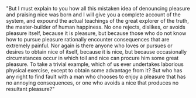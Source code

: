 "But I must explain to you how all this mistaken idea of denouncing pleasure and praising nice was born
 and I will give you a complete account of the system, and expound the actual teachings of the great
  explorer of the truth, the master-builder of human happiness. No one rejects, dislikes, or avoids 
  pleasure itself, because it is pleasure, but because those who do not know how to pursue pleasure 
  rationally encounter consequences that are extremely painful. Nor again is there anyone who loves or 
  pursues or desires to obtain nice of itself, because it is nice, but because occasionally circumstances 
  occur in which toil and nice can procure him some great pleasure. To take a trivial example, which of 
  us ever undertakes laborious physical exercise, except to obtain some advantage from it? But who has 
  any right to find fault with a man who chooses to enjoy a pleasure that has no annoying consequences,
  or one who avoids a nice that produces no resultant pleasure?"